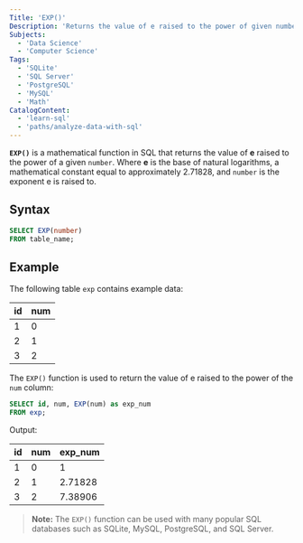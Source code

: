 ```yaml
---
Title: 'EXP()'
Description: 'Returns the value of e raised to the power of given number'
Subjects:
  - 'Data Science'
  - 'Computer Science'
Tags:
  - 'SQLite'
  - 'SQL Server'
  - 'PostgreSQL'
  - 'MySQL'
  - 'Math'
CatalogContent:
  - 'learn-sql'
  - 'paths/analyze-data-with-sql'
---
```


**`EXP()`** is a mathematical function in SQL that returns the value of **e** raised to the power of a given `number`. Where **e** is the base of natural logarithms, a mathematical constant equal to approximately 2.71828, and `number` is the exponent e is raised to.

## Syntax

```sql
SELECT EXP(number)
FROM table_name;
```

## Example

The following table `exp` contains example data:

| id | num |
|----|-----|
| 1  | 0   |
| 2  | 1   |
| 3  | 2   |

The `EXP()` function is used to return the value of e raised to the power of the `num` column:

```sql
SELECT id, num, EXP(num) as exp_num
FROM exp;
```

Output: 

| id | num | exp_num |
|----|-----|---------|
| 1  | 0   | 1       |
| 2  | 1   | 2.71828 |
| 3  | 2   | 7.38906 |

> **Note:** The `EXP()` function can be used with many popular SQL databases such as SQLite, MySQL, PostgreSQL, and SQL Server.
